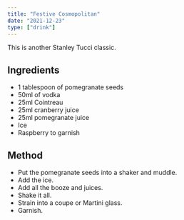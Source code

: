 ```yaml
---
title: "Festive Cosmopolitan"
date: "2021-12-23"
type: ["drink"]
---
```


This is another Stanley Tucci classic.

## Ingredients

- 1 tablespoon of pomegranate seeds
- 50ml of vodka
- 25ml Cointreau
- 25ml cranberry juice
- 25ml pomegranate juice
- Ice
- Raspberry to garnish

## Method

- Put the pomegranate seeds into a shaker and muddle.
- Add the ice.
- Add all the booze and juices.
- Shake it all.
- Strain into a coupe or Martini glass.
- Garnish.
